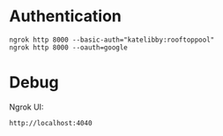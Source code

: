 # Authentication

    ngrok http 8000 --basic-auth="katelibby:rooftoppool"
    ngrok http 8000 --oauth=google

# Debug

Ngrok UI:

    http://localhost:4040
